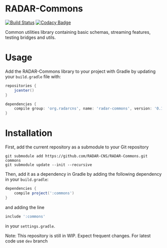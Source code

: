 # RADAR-Commons
[![Build Status](https://travis-ci.org/RADAR-CNS/RADAR-Commons.svg?branch=master)](https://travis-ci.org/RADAR-CNS/RADAR-Commons)
[![Codacy Badge](https://api.codacy.com/project/badge/Grade/9fe7a419c83e4798af671e468c7e91cf)](https://www.codacy.com/app/RADAR-CNS/RADAR-Commons?utm_source=github.com&amp;utm_medium=referral&amp;utm_content=RADAR-CNS/RADAR-Commons&amp;utm_campaign=Badge_Grade)

Common utilities library containing basic schemas, streaming features, testing bridges and utils.

# Usage

Add the RADAR-Commons library to your project with Gradle by updating your `build.gradle` file with:

```gradle
repositories {
    jcenter()
}

dependencies {
    compile group: 'org.radarcns', name: 'radar-commons', version: '0.1'
}
```

# Installation

First, add the current repository as a submodule to your Git repository

```shell
git submodule add https://github.com/RADAR-CNS/RADAR-Commons.git commons
git submodule update --init --recursive
```

Then, add it as a dependency in Gradle by adding the following dependency in your `build.gradle`:

```gradle
dependencies {
    compile project(':commons')
}
```
and adding the line

```gradle
include ':commons'
```
in your `settings.gradle`.

Note: This repository is still in WIP. Expect frequent changes. 
For latest code use `dev` branch 
